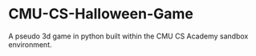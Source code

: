 # CMU-CS-Halloween-Game
A pseudo 3d game in python built within the CMU CS Academy sandbox environment. 
